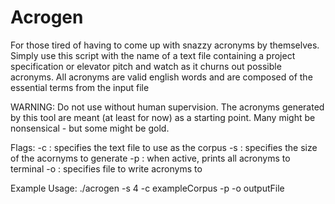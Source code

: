 # Acrogen
For those tired of having to come up with snazzy acronyms by themselves. 
Simply use this script with the name of a text file containing a project specification or elevator pitch and watch as it churns out possible acronyms. 
All acronyms are valid english words and are composed of the essential terms from the input file

WARNING: Do not use without human supervision. The acronyms generated by this tool are meant (at least for now) as a starting point. Many might be nonsensical - but some might be gold. 

Flags:
-c : specifies the text file to use as the corpus
-s : specifies the size of the acornyms to generate
-p : when active, prints all acronyms to terminal
-o : specifies file to write acronyms to

Example Usage:
./acrogen -s 4 -c exampleCorpus -p -o outputFile
